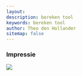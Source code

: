 ```yaml
---
layout: 
description: bereken tool
keywords: bereken tool
author: Theo den Hollander
sitemap: false
---
```


<h3>Impressie</h3>
<img src='/img/schuifpui.jpg'>



